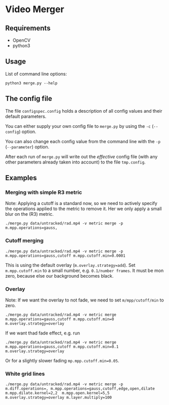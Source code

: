 # Video Merger

## Requirements

*   OpenCV
*   python3

## Usage

List of command line options:

    python3 merge.py --help
    
## The config file

The file ``configspec.config`` holds a description of all config values 
and their default parameters.

You can either supply your own config file to ``merge.py`` by using the
``-c`` (``--config``) option. 

You can also change each config value from the command line with the
``-p`` (``--parameter``) option. 

After each run of ``merge.py`` will write out the _effective_ config 
file (with any other parameters already taken into account) to the 
file ``tmp.config``. 

## Examples

### Merging with simple R3 metric

Note: Applying a cutoff is a standard now, so we need to actively specify
the operations applied to the metric to remove it. Her we only apply a
small blur on the (R3) metric.

    ./merge.py data/untracked/rad.mp4 -v metric merge -p m.mpp.operations=gauss,

### Cutoff merging

    ./merge.py data/untracked/rad.mp4 -v metric merge -p m.mpp.operations=gauss,cutoff m.mpp.cutoff.min=0.0001
 
This is using the default overlay (``m.overlay.strategy=add``). 
Set ``m.mpp.cutoff.min`` to a small number, e.g. ``0.1/number frames``. 
It must be mon zero, because else our background becomes black. 

### Overlay

Note: If we want the overlay to not fade, we need to set ``m/mpp/cutoff/min`` to zero.

    ./merge.py data/untracked/rad.mp4 -v metric merge m.mpp.operations=gauss,cutoff m.mpp.cutoff.min=0 m.overlay.strategy=overlay 
    
If we want thad fade effect, e.g. run 

    ./merge.py data/untracked/rad.mp4 -v metric merge m.mpp.operations=gauss,cutoff m.mpp.cutoff.min=0.1 m.overlay.strategy=overlay 
    
Or for a slightly slower fading ``mp.mpp.cutoff.min=0.05``.

### White grid lines

    ./merge.py data/untracked/rad.mp4 -v metric merge -p m.diff.operations=, m.mpp.operations=gauss,cutoff,edge,open,dilate m.mpp.dilate.kernel=2,2  m.mpp.open.kernel=5,5 m.overlay.strategy=overlay m.layer.multiply=100

    

 